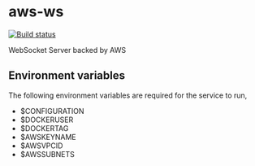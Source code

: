 # aws-ws

[![Build status](https://ci.appveyor.com/api/projects/status/fg8b6w5ht84iyemx/branch/master?svg=true)](https://ci.appveyor.com/project/DavidDrysdaleWilson/aws-ws/branch/master)

WebSocket Server backed by AWS

## Environment variables

The following environment variables are required for the service to run,

* $CONFIGURATION
* $DOCKERUSER
* $DOCKERTAG
* $AWSKEYNAME
* $AWSVPCID
* $AWSSUBNETS


